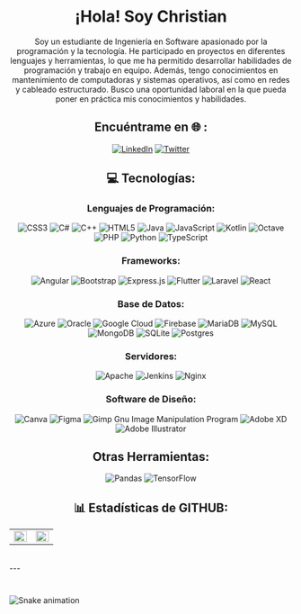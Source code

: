 <h1 align="center">¡Hola! Soy Christian</h1>

<p align="center">Soy un estudiante de Ingeniería en Software apasionado por la programación y la tecnología. He participado en proyectos en diferentes lenguajes y herramientas, lo que me ha permitido desarrollar habilidades de programación y trabajo en equipo. Además, tengo conocimientos en mantenimiento de computadoras y sistemas operativos, así como en redes y cableado estructurado. Busco una oportunidad laboral en la que pueda poner en práctica mis conocimientos y habilidades.</p>

<h2 align="center">Encuéntrame en 🌐 :</h2>

<p align="center">
  <a href="https://www.linkedin.com/in/christianunez593/"><img src="https://img.shields.io/badge/LinkedIn-%230077B5.svg?logo=linkedin&logoColor=white" alt="LinkedIn" /></a>
  <a href="https://twitter.com/chrisgomelo"><img src="https://img.shields.io/badge/Twitter-%231DA1F2.svg?logo=Twitter&logoColor=white" alt="Twitter" /></a>
</p>

<h2 align="center">💻 Tecnologías:</h2>

<h3 align="center">Lenguajes de Programación:</h3>

<p align="center">
  <img src="https://img.shields.io/badge/css3-%231572B6.svg?style=flat-square&logo=css3&logoColor=white" alt="CSS3" />
  <img src="https://img.shields.io/badge/c%23-%23239120.svg?style=flat-square&logo=c-sharp&logoColor=white" alt="C#" />
  <img src="https://img.shields.io/badge/c++-%2300599C.svg?style=flat-square&logo=c%2B%2B&logoColor=white" alt="C++" />
  <img src="https://img.shields.io/badge/html5-%23E34F26.svg?style=flat-square&logo=html5&logoColor=white" alt="HTML5" />
  <img src="https://img.shields.io/badge/java-%23ED8B00.svg?style=flat-square&logo=java&logoColor=white" alt="Java" />
  <img src="https://img.shields.io/badge/javascript-%23323330.svg?style=flat-square&logo=javascript&logoColor=%23F7DF1E" alt="JavaScript" />
  <img src="https://img.shields.io/badge/kotlin-%230095D5.svg?style=flat-square&logo=kotlin&logoColor=white" alt="Kotlin" />
  <img src="https://img.shields.io/badge/OCTAVE-darkblue?style=flat-square&logo=octave&logoColor=fcd683" alt="Octave" />
  <img src="https://img.shields.io/badge/php-%23777BB4.svg?style=flat-square&logo=php&logoColor=white" alt="PHP" />
  <img src="https://img.shields.io/badge/python-3670A0?style=flat-square&logo=python&logoColor=ffdd54" alt="Python" />
  <img src="https://img.shields.io/badge/typescript-%23007ACC.svg?style=flat-square&logo=typescript&logoColor=white" alt="TypeScript" />
</p>

<h3 align="center">Frameworks:</h3>

<p align="center">
  <img src="https://img.shields.io/badge/angular-%23DD0031.svg?style=flat-square&logo=angular&logoColor=white" alt="Angular" />
  <img src="https://img.shields.io/badge/bootstrap-%23563D7C.svg?style=flat-square&logo=bootstrap&logoColor=white" alt="Bootstrap" />
  <img src="https://img.shields.io/badge/express.js-%23404d59.svg?style=flat-square&logo=express&logoColor=%2361DAFB" alt="Express.js" />
  <img src="https://img.shields.io/badge/Flutter-%2302569B.svg?style=flat-square&logo=Flutter&logoColor=white" alt="Flutter" />
  <img src="https://img.shields.io/badge/laravel-%23FF2D20.svg?style=flat-square&logo=laravel&logoColor=white" alt="Laravel" />
  <img src="https://img.shields.io/badge/react-%2320232a.svg?style=flat-square&logo=react&logoColor=%2361DAFB" alt="React" />
</p>

<h3 align="center">Base de Datos:</h3>

<p align="center">
  <img src="https://img.shields.io/badge/azure-%230072C6.svg?style=flat-square&logo=azure-devops&logoColor=white" alt="Azure" />
  <img src="https://img.shields.io/badge/Oracle-F80000?style=flat-square&logo=oracle&logoColor=white" alt="Oracle" />
  <img src="https://img.shields.io/badge/Google%20Cloud-%234285F4.svg?style=flat-square&logo=google-cloud&logoColor=white" alt="Google Cloud" />
  <img src="https://img.shields.io/badge/firebase-%23039BE5.svg?style=flat-square&logo=firebase" alt="Firebase" />
  <img src="https://img.shields.io/badge/MariaDB-003545?style=flat-square&logo=mariadb&logoColor=white" alt="MariaDB" />
  <img src="https://img.shields.io/badge/mysql-%2300f.svg?style=flat-square&logo=mysql&logoColor=white" alt="MySQL" />
  <img src="https://img.shields.io/badge/MongoDB-%234ea94b.svg?style=flat-square&logo=mongodb&logoColor=white" alt="MongoDB" />
  <img src="https://img.shields.io/badge/sqlite-%2307405e.svg?style=flat-square&logo=sqlite&logoColor=white" alt="SQLite" />
  <img src="https://img.shields.io/badge/postgres-%23316192.svg?style=flat-square&logo=postgresql&logoColor=white" alt="Postgres" />
</p>

<h3 align="center">Servidores:</h3>

<p align="center">
  <img src="https://img.shields.io/badge/apache-%23D42029.svg?style=flat-square&logo=apache&logoColor=white" alt="Apache" />
  <img src="https://img.shields.io/badge/jenkins-%232C5263.svg?style=flat-square&logo=jenkins&logoColor=white" alt="Jenkins" />
  <img src="https://img.shields.io/badge/nginx-%23009639.svg?style=flat-square&logo=nginx&logoColor=white" alt="Nginx" />
</p>

<h3 align="center">Software de Diseño:</h3>

<p align="center">
  <img src="https://img.shields.io/badge/Canva-%2300C4CC.svg?style=flat-square&logo=Canva&logoColor=white" alt="Canva" />
  <img src="https://img.shields.io/badge/figma-%23F24E1E.svg?style=flat-square&logo=figma&logoColor=white" alt="Figma" />
  <img src="https://img.shields.io/badge/Gimp-657D8B?style=flat-square&logo=gimp&logoColor=FFFFFF" alt="Gimp Gnu Image Manipulation Program" />
  <img src="https://img.shields.io/badge/Adobe%20XD-470137?style=flat-square&logo=Adobe%20XD&logoColor=#FF61F6" alt="Adobe XD" />
  <img src="https://img.shields.io/badge/adobeillustrator-%23FF9A00.svg?style=flat-square&logo=adobeillustrator&logoColor=white" alt="Adobe Illustrator" />
</p>

<h2 align="center">Otras Herramientas:</h2>

<p align="center">
  <img src="https://img.shields.io/badge/pandas-%23150458.svg?style=flat-square&logo=pandas&logoColor=white" alt="Pandas" />
  <img src="https://img.shields.io/badge/TensorFlow-%23FF6F00.svg?style=flat-square&logo=tensorflow&logoColor=white" alt="TensorFlow" />
</p>

<h2 align="center"> 📊 Estadísticas de GITHUB:</h2>

<table><tr><td valign="top" width="50%">

<img src="https://github-readme-stats.vercel.app/api?username=Christian-F-N&show_icons=true&count_private=true&hide_border=true" align="left" style="width: 100%" />

</td><td valign="top" width="50%">

<img src="https://github-readme-stats.vercel.app/api/top-langs/?username=Christian-F-N&hide_border=true&layout=compact" align="left" style="width: 100%" />

</td></tr></table>  

<br/>  
---

###

<br clear="both">

<img src="https://raw.githubusercontent.com/M/M/blob/output/snake.svg" alt="Snake animation" />

###
